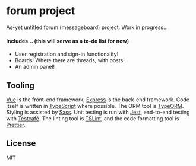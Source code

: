 # forum project

As-yet untitled forum (messageboard) project. Work in progress...

#### Includes... (this will serve as a to-do list for now)

- User registration and sign-in functionality!
- Boards! Where there are threads, with posts!
- An admin panel!

## Tooling

[Vue](https://vuejs.org/) is the front-end framework, [Express](https://expressjs.com/) is the back-end framework. Code itself is written in [TypeScript](https://www.typescriptlang.org/) where possible. The ORM tool is [TypeORM](https://github.com/typeorm/typeorm). Styling is assisted by [Sass](https://sass-lang.com/). Unit testing is run with [Jest](https://jestjs.io/), end-to-end testing with [Testcafé](https://github.com/DevExpress/testcafe). The linting tool is [TSLint](https://palantir.github.io/tslint/), and the code formatting tool is [Prettier](https://prettier.io/).

## License

MIT
